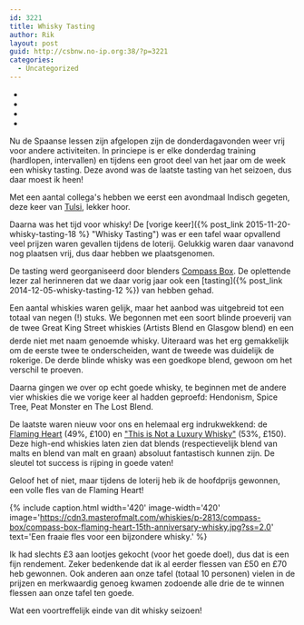 ```yaml
---
id: 3221
title: Whisky Tasting
author: Rik
layout: post
guid: http://csbnw.no-ip.org:38/?p=3221
categories:
  - Uncategorized
---
```

-
-
-
-
Nu de Spaanse lessen zijn afgelopen zijn de donderdagavonden weer vrij voor andere activiteiten. In princiepe is er elke donderdag training (hardlopen, intervallen) en tijdens een groot deel van het jaar om de week een whisky tasting. Deze avond was de laatste tasting van het seizoen, dus daar moest ik heen!

Met een aantal collega's hebben we eerst een avondmaal Indisch gegeten, deze keer van [Tulsi](http://www.tripadvisor.co.uk/Restaurant_Review-g186533-d7933367-Reviews-Tulsi-St_Andrews_Fife_Scotland.html), lekker hoor.

Daarna was het tijd voor whisky! De [vorige keer]({% post_link 2015-11-20-whisky-tasting-18 %} "Whisky Tasting") was er een tafel waar opvallend veel prijzen waren gevallen tijdens de loterij. Gelukkig waren daar vanavond nog plaatsen vrij, dus daar hebben we plaatsgenomen.

De tasting werd georganiseerd door blenders [Compass Box](http://www.compassboxwhisky.com/index.php). De oplettende lezer zal herinneren dat we daar vorig jaar ook een [tasting]({% post_link 2014-12-05-whisky-tasting-12 %}) van hebben gehad.

Een aantal whiskies waren gelijk, maar het aanbod was uitgebreid tot een totaal van negen (!) stuks. We begonnen met een soort blinde proeverij van de twee Great King Street whiskies (Artists Blend en Glasgow blend) en een derde niet met naam genoemde whisky. Uiteraard was het erg gemakkelijk om de eerste twee te onderscheiden, want de tweede was duidelijk de rokerige. De derde blinde whisky was een goedkope blend, gewoon om het verschil te proeven.

Daarna gingen we over op echt goede whisky, te beginnen met de andere vier whiskies die we vorige keer al hadden geproefd: Hendonism, Spice Tree, Peat Monster en The Lost Blend.

De laatste waren nieuw voor ons en helemaal erg indrukwekkend: de [Flaming Heart](https://www.masterofmalt.com/whiskies/compass-box/compass-box-flaming-heart-15th-anniversary-whisky/) (49%, £100) en ["This is Not a Luxury Whisky"](https://www.masterofmalt.com/whiskies/compass-box/compass-box-this-is-not-a-luxury-whisky/) (53%, £150). Deze high-end whiskies laten zien dat blends (respectievelijk blend van malts en blend van malt en graan) absoluut fantastisch kunnen zijn. De sleutel tot success is rijping in goede vaten!

Geloof het of niet, maar tijdens de loterij heb ik de hoofdprijs gewonnen, een volle fles van de Flaming Heart!

{% include caption.html
    width='420'
    image-width='420'
    image='https://cdn3.masterofmalt.com/whiskies/p-2813/compass-box/compass-box-flaming-heart-15th-anniversary-whisky.jpg?ss=2.0'
    text='Een fraaie fles voor een bijzondere whisky.'
%}

Ik had slechts £3 aan lootjes gekocht (voor het goede doel), dus dat is een fijn rendement. Zeker bedenkende dat ik al eerder flessen van £50 en £70 heb gewonnen. Ook anderen aan onze tafel (totaal 10 personen) vielen in de prijzen en merkwaardig genoeg kwamen zodoende alle drie de te winnen flessen aan onze tafel ten goede.

Wat een voortreffelijk einde van dit whisky seizoen!